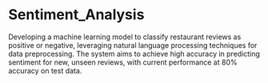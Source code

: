 # Sentiment_Analysis
Developing a machine learning model to classify restaurant reviews as positive or negative, leveraging natural language processing techniques for data preprocessing. The system aims to achieve high accuracy in predicting sentiment for new, unseen reviews, with current performance at 80% accuracy on test data.
